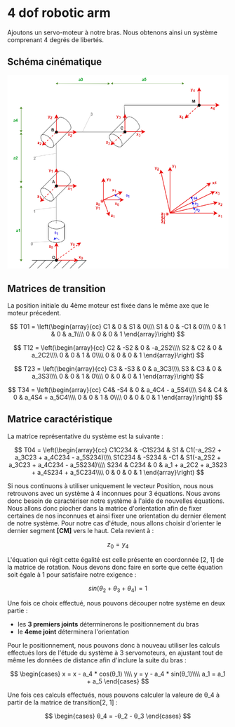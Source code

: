 # 4 dof robotic arm

Ajoutons un servo-moteur à notre bras. 
Nous obtenons ainsi un système comprenant 4 degrés de libertés. 

## Schéma cinématique

![schema_4dof](images/4dof_luna_arm.drawio.png)

## Matrices de transition
La position initiale du 4ème moteur est fixée dans le même axe que le moteur précedent.

$$
T01 = 
\left(\begin{array}{cc}
C1 & 0 & S1 & 0\\\\
S1 & 0 & -C1 & 0\\\\
0 & 1 & 0 & a_1\\\\
0 & 0 & 0 & 1
\end{array}\right)
$$

$$
T12 = 
\left(\begin{array}{cc}
C2 & -S2 & 0 & -a_2S2\\\\
S2 & C2 & 0 & a_2C2\\\\
0 & 0 & 1 & 0\\\\
0 & 0 & 0 & 1
\end{array}\right)
$$

$$
T23 = 
\left(\begin{array}{cc}
C3 & -S3 & 0 & a_3C3\\\\
S3 & C3 & 0 & a_3S3\\\\
0 & 0 & 1 & 0\\\\
0 & 0 & 0 & 1
\end{array}\right)
$$

$$
T34 = 
\left(\begin{array}{cc}
C4& -S4 & 0 & a_4C4 - a_5S4\\\\
S4 & C4 & 0 & a_4S4 + a_5C4\\\\
0 & 0 & 1 & 0\\\\
0 & 0 & 0 & 1
\end{array}\right)
$$

## Matrice caractéristique
La matrice représentative du système est la suivante :

$$
T04 = 
\left(\begin{array}{cc}
C1C234 & -C1S234 & S1 & C1(-a_2S2 + a_3C23 + a_4C234 - a_5S234)\\\\
S1C234 & -S234 & -C1 & S1(-a_2S2 + a_3C23 + a_4C234 - a_5S234)\\\\
S234 & C234 & 0 & a_1 + a_2C2 + a_3S23 + a_4S234 + a_5C234\\\\
0 & 0 & 0 & 1
\end{array}\right)
$$

Si nous continuons à utiliser uniquement le vecteur Position, nous nous retrouvons avec un système à 4 inconnues pour 3 équations. 
Nous avons donc besoin de caractériser notre système à l'aide de nouvelles équations.
Nous allons donc piocher dans la matrice d'orientation afin de fixer certaines de nos inconnues et ainsi fixer une orientation du dernier élement de notre système. 
Pour notre cas d'étude, nous allons choisir d'orienter le dernier segment **[CM]** vers le haut. 
Cela revient à :

$$
z_0 = y_4
$$

L'équation qui régit cette égalité est celle présente en coordonnée [2, 1] de la matrice de rotation. Nous devons donc faire en sorte que cette équation soit égale à 1 pour satisfaire notre exigence :

$$
sin(θ_2 + θ_3 + θ_4) = 1
$$


Une fois ce choix effectué, nous pouvons découper notre système en deux partie :
- les **3 premiers joints** déterminerons le positionnement du bras
- le **4eme joint** déterminera l'orientation 

Pour le positionnement, nous pouvons donc à nouveau utiliser les calculs effectués lors de l'étude du système à 3 servomoteurs, en ajustant tout de même les données de distance afin d'inclure la suite du bras :

$$ 
\begin{cases}
    x = x - a_4 * cos(θ_1) \\\\
    y = y - a_4 * sin(θ_1)\\\\
    a_1 = a_1 + a_5
\end{cases}
$$

Une fois ces calculs effectués, nous pouvons calculer la valeure de θ_4 à partir de la matrice de transition[2, 1] :

$$ 
\begin{cases}
    θ_4 = -θ_2 - θ_3 
\end{cases}
$$